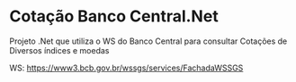 # Cotação Banco Central.Net
Projeto .Net que utiliza o WS do Banco Central para consultar Cotações de Diversos índices e moedas

WS: https://www3.bcb.gov.br/wssgs/services/FachadaWSSGS
